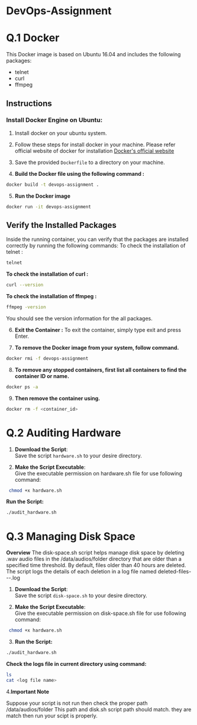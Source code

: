 # DevOps-Assignment
# Q.1 Docker
This Docker image is based on Ubuntu 16.04 and includes the following packages:
- telnet
- curl
- ffmpeg

## Instructions

### Install Docker Engine on Ubuntu:
1. Install docker on your ubuntu system.
2. Follow these steps for install docker in your machine. Please refer official website of docker for installation [Docker's official website](https://docs.docker.com/engine/install/ubuntu/)
3. Save the provided `Dockerfile` to a directory on your machine.

4. **Build the Docker file using the following command :**
```bash
docker build -t devops-assignment .
```
5. **Run the Docker image**
```bash
docker run -it devops-assignment
```

## Verify the Installed Packages
Inside the running container, you can verify that the packages are installed correctly by running the following commands:
To check the installation of telnet :
  ```bash 
  telnet
```

**To check the installation of curl :**
  ```bash
curl --version
```

**To check the installation of ffmpeg :**
```bash
ffmpeg -version
```
You should see the version information for the all packages.

6. **Exit the Container :**
To exit the container, simply type exit and press Enter.

7. **To remove the Docker image from your system, follow command.**
 ```bash
docker rmi -f devops-assignment
```
8. **To remove any stopped containers, first list all containers to find the container ID or name.**
 ```bash
docker ps -a
``` 

9. **Then remove the container using.**
```bash
docker rm -f <container_id>
```


#  Q.2 Auditing Hardware

1. **Download the Script**:\
Save the script `hardware.sh` to your desire directory.

2. **Make the Script Executable**:\
Give the executable permission on hardware.sh file for use following command: 
```bash
 chmod +x hardware.sh
 ```
**Run the Script:**

```bash
./audit_hardware.sh
```


# Q.3 Managing Disk Space

**Overview**
The disk-space.sh script helps manage disk space by deleting .wav audio files in the /data/audios/folder directory that are older than a specified time threshold. By default, files older than 40 hours are deleted. The script logs the details of each deletion in a log file named deleted-files-<date>-<month>-<year>.log

1. **Download the Script**:\
Save the script `disk-space.sh` to your desire directory.

2. **Make the Script Executable**:\
Give the executable permission on disk-space.sh file for use following command: 
```bash
 chmod +x hardware.sh
 ```

3. **Run the Script:**

```bash
./audit_hardware.sh
```
**Check the logs file in current directory using command:**

```bash
ls
cat <log file name>
```

4.**Important Note**

Suppose your script is not run then check the proper path /data/audios/folder This path and disk.sh script path should match.
they are match then run your scipt is properly.



